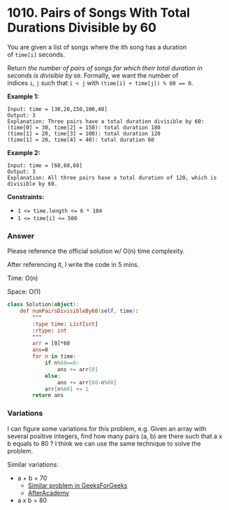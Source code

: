 # 1010. Pairs of Songs With Total Durations Divisible by 60

You are given a list of songs where the ith song has a duration of `time[i]` seconds.

Return *the number of pairs of songs for which their total duration in seconds is divisible by* `60`. Formally, we want the number of indices `i`, `j` such that `i < j` with `(time[i] + time[j]) % 60 == 0`.

**Example 1:**

```
Input: time = [30,20,150,100,40]
Output: 3
Explanation: Three pairs have a total duration divisible by 60:
(time[0] = 30, time[2] = 150): total duration 180
(time[1] = 20, time[3] = 100): total duration 120
(time[1] = 20, time[4] = 40): total duration 60

```

**Example 2:**

```
Input: time = [60,60,60]
Output: 3
Explanation: All three pairs have a total duration of 120, which is divisible by 60.

```

**Constraints:**

- `1 <= time.length <= 6 * 104`
- `1 <= time[i] <= 500`

### Answer

Please reference the official solution w/ O(n) time complexity.

After referencing it, I write the code in 5 mins.

Time: O(n)

Space: O(1)

```kotlin
class Solution(object):
    def numPairsDivisibleBy60(self, time):
        """
        :type time: List[int]
        :rtype: int
        """
        arr = [0]*60
        ans=0
        for n in time:
            if n%60==0:
                ans += arr[0]
            else:
                ans += arr[60-n%60]
            arr[n%60] += 1
        return ans
```

### Variations

I can figure some variations for this problem, e.g. Given an array with several positive integers, find how many pairs (a, b) are there such that a x b equals to 80 ? I think we can use the same technique to solve the problem.

Similar variations:

- a + b = 70
    - [Similar problem in GeeksForGeeks](https://www.geeksforgeeks.org/count-pairs-with-given-sum/)
    - [AfterAcademy](https://afteracademy.com/blog/check-for-pair-in-an-array-with-a-given-sum)
- a x b = 80